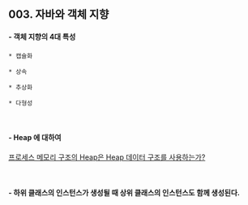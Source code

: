 ## 003. 자바와 객체 지향

#### -  객체 지향의 4대 특성
```
* 캡슐화

* 상속

* 추상화

* 다형성
```
<br/>

#### - Heap 에 대하여
[프로세스 메모리 구조의 Heap은 Heap 데이터 구조를 사용하는가?](https://velog.io/@fgprjs/%ED%94%84%EB%A1%9C%EC%84%B8%EC%8A%A4-%EB%A9%94%EB%AA%A8%EB%A6%AC-%EA%B5%AC%EC%A1%B0%EC%9D%98-Heap%EC%9D%80-Heap-%EB%8D%B0%EC%9D%B4%ED%84%B0-%EA%B5%AC%EC%A1%B0%EB%A5%BC-%EC%82%AC%EC%9A%A9%ED%95%98%EB%8A%94%EA%B0%80)

<br/>

#### - 하위 클래스의 인스턴스가 생성될 때 상위 클래스의 인스턴스도 함께 생성된다.